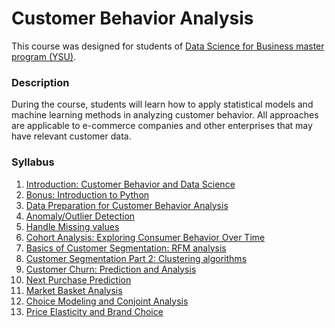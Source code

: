 # Customer Behavior Analysis

This course was designed for students of [Data Science for Business master program (YSU)](https://armdsforb.wordpress.com/).

### Description

During the course, students will learn how to apply statistical models and machine learning methods in analyzing customer behavior. All approaches are applicable to e-commerce companies and other enterprises that may have relevant customer data.


### Syllabus 

1. [Introduction: Customer Behavior and Data Science](https://github.com/Tigran-Karamyan/customer_behaviour/blob/master/Week_1_Introduction_Customer_Behavior.md)
2. [Bonus: Introduction to Python](https://github.com/Tigran-Karamyan/customer_behaviour/blob/master/Week_1.5_Intro_to_Python.ipynb)
3. [Data Preparation for Customer Behavior Analysis](https://github.com/Tigran-Karamyan/customer_behaviour/blob/master/Week_2_Data_Preparation_and_EDA.ipynb)
4. [Anomaly/Outlier Detection](https://github.com/Tigran-Karamyan/customer_behaviour/blob/master/Week_3_Outlier_Detection_and_NAs.ipynb)
5. [Handle Missing values](https://github.com/Tigran-Karamyan/customer_behaviour/blob/master/Week_4_Outlier_Detection_and_NAs_2.ipynb)
6. [Cohort Analysis: Exploring Consumer Behavior Over Time](https://github.com/Tigran-Karamyan/customer_behaviour/blob/master/Week_5_Cohort_Analysis.ipynb) 
7. [Basics of Customer Segmentation: RFM analysis](https://github.com/Tigran-Karamyan/customer_behaviour/blob/master/Week_6_Basics_of_Segmentation_RFM.ipynb)
8. [Customer Segmentation Part 2: Clustering algorithms]()
9. [Customer Churn: Prediction and Analysis]()
10. [Next Purchase Prediction]()
11. [Market Basket Analysis]() 
12. [Choice Modeling and Conjoint Analysis]()
13. [Price Elasticity and Brand Choice]()
